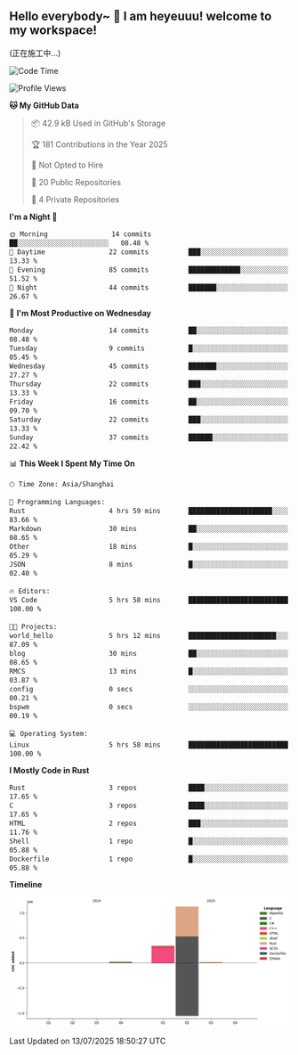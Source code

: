 ## Hello everybody~ 👋 I am heyeuuu! welcome to my workspace!
(正在施工中...)
  
<!--START_SECTION:waka-->
![Code Time](http://img.shields.io/badge/Code%20Time-9%20hrs%2019%20mins-blue)

![Profile Views](http://img.shields.io/badge/Profile%20Views-0-blue)

**🐱 My GitHub Data** 

> 📦 42.9 kB Used in GitHub's Storage 
 > 
> 🏆 181 Contributions in the Year 2025
 > 
> 🚫 Not Opted to Hire
 > 
> 📜 20 Public Repositories 
 > 
> 🔑 4 Private Repositories 
 > 
**I'm a Night 🦉** 

```text
🌞 Morning                14 commits          ██░░░░░░░░░░░░░░░░░░░░░░░   08.48 % 
🌆 Daytime                22 commits          ███░░░░░░░░░░░░░░░░░░░░░░   13.33 % 
🌃 Evening                85 commits          █████████████░░░░░░░░░░░░   51.52 % 
🌙 Night                  44 commits          ███████░░░░░░░░░░░░░░░░░░   26.67 % 
```
📅 **I'm Most Productive on Wednesday** 

```text
Monday                   14 commits          ██░░░░░░░░░░░░░░░░░░░░░░░   08.48 % 
Tuesday                  9 commits           █░░░░░░░░░░░░░░░░░░░░░░░░   05.45 % 
Wednesday                45 commits          ███████░░░░░░░░░░░░░░░░░░   27.27 % 
Thursday                 22 commits          ███░░░░░░░░░░░░░░░░░░░░░░   13.33 % 
Friday                   16 commits          ██░░░░░░░░░░░░░░░░░░░░░░░   09.70 % 
Saturday                 22 commits          ███░░░░░░░░░░░░░░░░░░░░░░   13.33 % 
Sunday                   37 commits          ██████░░░░░░░░░░░░░░░░░░░   22.42 % 
```


📊 **This Week I Spent My Time On** 

```text
🕑︎ Time Zone: Asia/Shanghai

💬 Programming Languages: 
Rust                     4 hrs 59 mins       █████████████████████░░░░   83.66 % 
Markdown                 30 mins             ██░░░░░░░░░░░░░░░░░░░░░░░   08.65 % 
Other                    18 mins             █░░░░░░░░░░░░░░░░░░░░░░░░   05.29 % 
JSON                     8 mins              █░░░░░░░░░░░░░░░░░░░░░░░░   02.40 % 

🔥 Editors: 
VS Code                  5 hrs 58 mins       █████████████████████████   100.00 % 

🐱‍💻 Projects: 
world_hello              5 hrs 12 mins       ██████████████████████░░░   87.09 % 
blog                     30 mins             ██░░░░░░░░░░░░░░░░░░░░░░░   08.65 % 
RMCS                     13 mins             █░░░░░░░░░░░░░░░░░░░░░░░░   03.87 % 
config                   0 secs              ░░░░░░░░░░░░░░░░░░░░░░░░░   00.21 % 
bspwm                    0 secs              ░░░░░░░░░░░░░░░░░░░░░░░░░   00.19 % 

💻 Operating System: 
Linux                    5 hrs 58 mins       █████████████████████████   100.00 % 
```

**I Mostly Code in Rust** 

```text
Rust                     3 repos             ████░░░░░░░░░░░░░░░░░░░░░   17.65 % 
C                        3 repos             ████░░░░░░░░░░░░░░░░░░░░░   17.65 % 
HTML                     2 repos             ███░░░░░░░░░░░░░░░░░░░░░░   11.76 % 
Shell                    1 repo              █░░░░░░░░░░░░░░░░░░░░░░░░   05.88 % 
Dockerfile               1 repo              █░░░░░░░░░░░░░░░░░░░░░░░░   05.88 % 
```



**Timeline**

![Lines of Code chart](https://raw.githubusercontent.com/heyeuu/heyeuu/main/assets/bar_graph.png)


 Last Updated on 13/07/2025 18:50:27 UTC
<!--END_SECTION:waka-->
